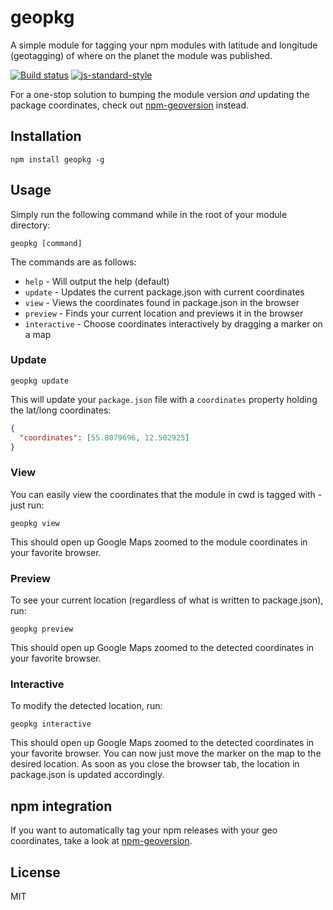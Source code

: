 # geopkg

A simple module for tagging your npm modules with latitude and longitude
(geotagging) of where on the planet the module was published.

[![Build status](https://travis-ci.org/watson/geopkg.svg?branch=master)](https://travis-ci.org/watson/geopkg)
[![js-standard-style](https://img.shields.io/badge/code%20style-standard-brightgreen.svg?style=flat)](https://github.com/feross/standard)

For a one-stop solution to bumping the module version *and* updating the
package coordinates, check out
[npm-geoversion](https://github.com/watson/npm-geoversion) instead.

## Installation

```
npm install geopkg -g
```

## Usage

Simply run the following command while in the root of your module
directory:

```
geopkg [command]
```

The commands are as follows:

- `help` - Will output the help (default)
- `update` - Updates the current package.json with current coordinates
- `view` - Views the coordinates found in package.json in the browser
- `preview` - Finds your current location and previews it in the browser
- `interactive` - Choose coordinates interactively by dragging a marker
  on a map

### Update

```
geopkg update
```

This will update your `package.json` file with a `coordinates` property
holding the lat/long coordinates:

```json
{
  "coordinates": [55.8079696, 12.502925]
}
```

### View

You can easily view the coordinates that the module in cwd is tagged
with - just run:

```
geopkg view
```

This should open up Google Maps zoomed to the module coordinates in your
favorite browser.

### Preview

To see your current location (regardless of what is written to
package.json), run:

```
geopkg preview
```

This should open up Google Maps zoomed to the detected coordinates in
your favorite browser.

### Interactive

To modify the detected location, run:

```
geopkg interactive
```

This should open up Google Maps zoomed to the detected coordinates in
your favorite browser. You can now just move the marker on the map to
the desired location. As soon as you close the browser tab, the location
in package.json is updated accordingly.

## npm integration

If you want to automatically tag your npm releases with your geo
coordinates, take a look at
[npm-geoversion](https://github.com/watson/npm-geoversion).

## License

MIT

